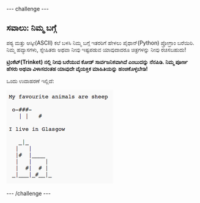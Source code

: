 --- challenge ---

## ಸವಾಲು: ನಿಮ್ಮ ಬಗ್ಗೆ

ಪಠ್ಯ ಮತ್ತು ಆಸ್ಕೀ(ASCII) ಕಲೆ ಬಳಸಿ ನಿಮ್ಮ ಬಗ್ಗೆ ಇತರರಿಗೆ ಹೇಳಲು ಪೈಥಾನ್(Python) ಪ್ರೋಗ್ರಾಂ ಬರೆಯಿರಿ. ನಿಮ್ಮ ಹವ್ಯಾಸಗಳು, ಸ್ನೇಹಿತರು ಅಥವಾ ನೀವು ಇಷ್ಟಪಡುವ ಯಾವುದಾದರೂ ಚಿತ್ರಗಳನ್ನು ನೀವು ರಚಿಸಬಹುದು!

**ಟ್ರಿಂಕೆಟ್(Trinket) ನಲ್ಲಿ ನೀವು ಬರೆಯುವ ಕೋಡ್ ಸಾರ್ವಜನಿಕವಾಗಿದೆ ಎಂಬುದನ್ನು ನೆನಪಿಡಿ. ನಿಮ್ಮ ಪೂರ್ಣ ಹೆಸರು ಅಥವಾ ವಿಳಾಸದಂತಹ ಯಾವುದೇ ವೈಯಕ್ತಿಕ ಮಾಹಿತಿಯನ್ನು ಹಂಚಿಕೊಳ್ಳಬೇಡಿ!**

ಒಂದು ಉದಾಹರಣೆ ಇಲ್ಲಿದೆ:

![ಸ್ಕ್ರೀನ್‍ಶಾಟ್ (ಪರದೆ ಚಿತ್ರ)](images/me-about.png)

--- /challenge ---